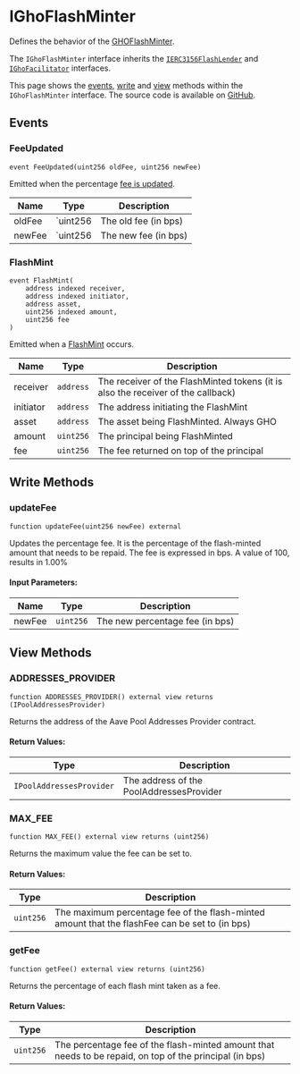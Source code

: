 # IGhoFlashMinter

Defines the behavior of the [GHOFlashMinter](../GhoFlashMinter).

The `IGhoFlashMinter` interface inherits the [`IERC3156FlashLender`](https://github.com/OpenZeppelin/openzeppelin-contracts/blob/master/contracts/interfaces/IERC3156FlashLender.sol) and [`IGhoFacilitator`](../../GHO/interfaces/IGhoFacilitator.md) interfaces.

This page shows the [events](#events), [write](#write-methods) and [view](#view-methods) methods within the `IGhoFlashMinter` interface. The source code is available on [GitHub](https://github.com/aave/gho-core/blob/main/src/contracts/facilitators/flashMinter/interfaces/IGhoFlashMinter.sol).

## Events

### FeeUpdated

```solidity
event FeeUpdated(uint256 oldFee, uint256 newFee)
```

Emitted when the percentage [fee is updated](../GhoFlashMinter#updatefee).

| Name   | Type     | Description          |
| ------ | -------- | -------------------- |
| oldFee | `uint256 | The old fee (in bps) |
| newFee | `uint256 | The new fee (in bps) |

### FlashMint

```solidity
event FlashMint(
    address indexed receiver,
    address indexed initiator,
    address asset,
    uint256 indexed amount,
    uint256 fee
)
```

Emitted when a [FlashMint](../GhoFlashMinter.md#flashloan) occurs.

| Name      | Type      | Description                                                                      |
| --------- | --------- | -------------------------------------------------------------------------------- |
| receiver  | `address` | The receiver of the FlashMinted tokens (it is also the receiver of the callback) |
| initiator | `address` | The address initiating the FlashMint                                             |
| asset     | `address` | The asset being FlashMinted. Always GHO                                          |
| amount    | `uint256` | The principal being FlashMinted                                                  |
| fee       | `uint256` | The fee returned on top of the principal                                         |

## Write Methods

### updateFee

```solidity
function updateFee(uint256 newFee) external
```

Updates the percentage fee. It is the percentage of the flash-minted amount that needs to be repaid. The fee is expressed in bps. A value of 100, results in 1.00%

#### Input Parameters:

| Name   | Type      | Description                     |
| ------ | --------- | ------------------------------- |
| newFee | `uint256` | The new percentage fee (in bps) |

## View Methods

### ADDRESSES_PROVIDER

```solidity
function ADDRESSES_PROVIDER() external view returns (IPoolAddressesProvider)
```

Returns the address of the Aave Pool Addresses Provider contract.

#### Return Values:

| Type                     | Description                              |
| ------------------------ | ---------------------------------------- |
| `IPoolAddressesProvider` | The address of the PoolAddressesProvider |

### MAX_FEE

```solidity
function MAX_FEE() external view returns (uint256)
```

Returns the maximum value the fee can be set to.

#### Return Values:

| Type      | Description                                                                                    |
| --------- | ---------------------------------------------------------------------------------------------- |
| `uint256` | The maximum percentage fee of the flash-minted amount that the flashFee can be set to (in bps) |

### getFee

```solidity
function getFee() external view returns (uint256)
```

Returns the percentage of each flash mint taken as a fee.

#### Return Values:

| Type      | Description                                                                                             |
| --------- | ------------------------------------------------------------------------------------------------------- |
| `uint256` | The percentage fee of the flash-minted amount that needs to be repaid, on top of the principal (in bps) |
